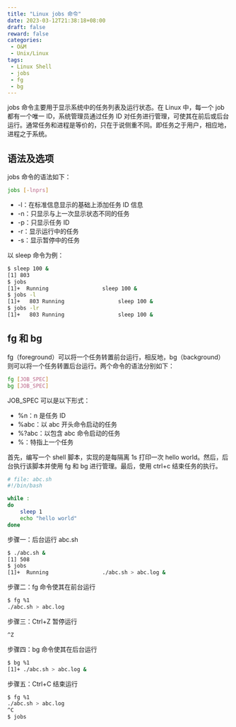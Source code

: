 ```yaml
---
title: "Linux jobs 命令"
date: 2023-03-12T21:38:18+08:00
draft: false
reward: false
categories:
 - O&M
 - Unix/Linux
tags:
 - Linux Shell
 - jobs
 - fg
 - bg
---
```


jobs 命令主要用于显示系统中的任务列表及运行状态。在 Linux 中，每一个 job 都有一个唯一 ID，系统管理员通过任务 ID 对任务进行管理，可使其在前后或后台运行。通常任务和进程是等价的，只在于说侧重不同。即任务之于用户，相应地，进程之于系统。

<!--more-->

## 语法及选项

jobs 命令的语法如下：

```bash
jobs [-lnprs] 
```

* -l：在标准信息显示的基础上添加任务 ID 信息
* -n：只显示与上一次显示状态不同的任务
* -p：只显示任务 ID
* -r：显示运行中的任务
* -s：显示暂停中的任务

以 sleep 命令为例：

```bash
$ sleep 100 &
[1] 803
$ jobs
[1]+  Running                 sleep 100 &
$ jobs -l
[1]+   803 Running                 sleep 100 &
$ jobs -lr
[1]+   803 Running                 sleep 100 &
```



## fg 和 bg

fg（foreground）可以将一个任务转置前台运行，相反地，bg（background）则可以将一个任务转置后台运行。两个命令的语法分别如下：

```bash
fg [JOB_SPEC]
bg [JOB_SPEC]
```

JOB_SPEC 可以是以下形式：

* %n：n 是任务 ID
* %abc：以 abc 开头命令启动的任务
* %?abc：以包含 abc 命令启动的任务
* %：特指上一个任务

首先，编写一个 shell 脚本，实现的是每隔离 1s 打印一次 hello world。然后，后台执行该脚本并使用 fg 和 bg 进行管理。最后，使用 ctrl+c 结束任务的执行。

```bash
# file: abc.sh
#!/bin/bash

while :
do
	sleep 1
	echo "hello world"
done
```

步骤一：后台运行 abc.sh

```bash
$ ./abc.sh &
[1] 508
$ jobs
[1]+  Running                 ./abc.sh > abc.log &
```

步骤二：fg 命令使其在前台运行

```bash
$ fg %1
./abc.sh > abc.log
```

步骤三：Ctrl+Z 暂停运行

```bash
^Z
```

步骤四：bg 命令使其在后台运行

```bash
$ bg %1
[1]+ ./abc.sh > abc.log &
```

步骤五：Ctrl+C 结束运行

```bash
$ fg %1
./abc.sh > abc.log
^C
$ jobs
```

